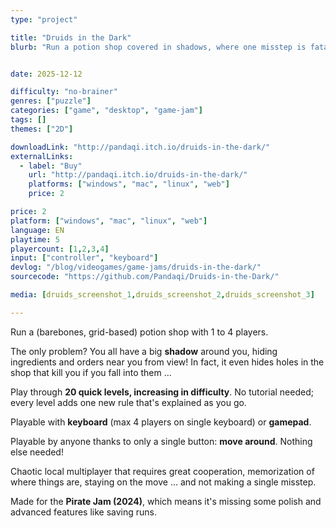 ```yaml
---
type: "project"

title: "Druids in the Dark"
blurb: "Run a potion shop covered in shadows, where one misstep is fatal."


date: 2025-12-12

difficulty: "no-brainer"
genres: ["puzzle"]
categories: ["game", "desktop", "game-jam"]
tags: []
themes: ["2D"]

downloadLink: "http://pandaqi.itch.io/druids-in-the-dark/"
externalLinks:
  - label: "Buy"
    url: "http://pandaqi.itch.io/druids-in-the-dark/"
    platforms: ["windows", "mac", "linux", "web"]
    price: 2

price: 2
platform: ["windows", "mac", "linux", "web"]
language: EN
playtime: 5
playercount: [1,2,3,4]
input: ["controller", "keyboard"]
devlog: "/blog/videogames/game-jams/druids-in-the-dark/"
sourcecode: "https://github.com/Pandaqi/Druids-in-the-Dark/"

media: [druids_screenshot_1,druids_screenshot_2,druids_screenshot_3]

---
```


Run a (barebones, grid-based) potion shop with 1 to 4 players. 

The only problem? You all have a big **shadow** around you, hiding ingredients and orders near you from view! In fact, it even hides holes in the shop that kill you if you fall into them ...

Play through **20 quick levels, increasing in difficulty**. No tutorial needed; every level adds one new rule that's explained as you go.

Playable with **keyboard** (max 4 players on single keyboard) or **gamepad**.

Playable by anyone thanks to only a single button: **move around**. Nothing else needed!

Chaotic local multiplayer that requires great cooperation, memorization of where things are, staying on the move ... and not making a single misstep.

Made for the **Pirate Jam (2024)**, which means it's missing some polish and advanced features like saving runs.